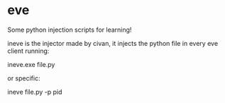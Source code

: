 eve
===
Some python injection scripts for learning! 

ineve is the injector made by civan, it injects the python file in every eve client running:

ineve.exe file.py

or specific:

ineve file.py -p pid
